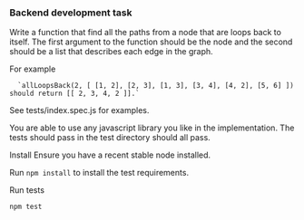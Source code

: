 ### Backend development task

Write a function that find all the paths from a node that are loops back to itself. The first argument to the function should be the node and the second should be a list that describes each edge in the graph.

For example  

      `allLoopsBack(2, [ [1, 2], [2, 3], [1, 3], [3, 4], [4, 2], [5, 6] ]) should return [[ 2, 3, 4, 2 ]].`

See tests/index.spec.js for examples.

You are able to use any javascript library you like in the implementation.
The tests should pass in the test directory should all pass.

Install
Ensure you have a recent stable node installed.

Run `npm install` to install the test requirements.

Run tests

`npm test`
